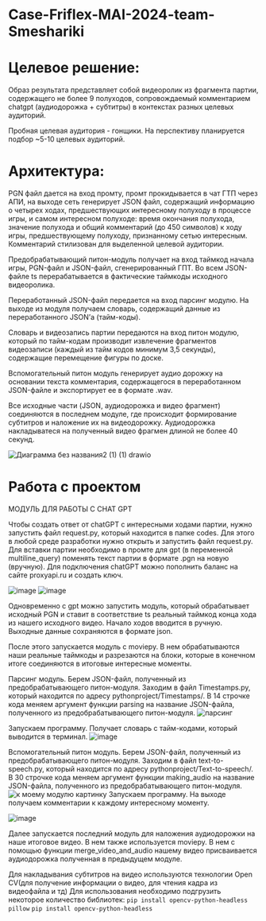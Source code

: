 # Case-Friflex-MAI-2024-team-Smeshariki
# Целевое решение:

Образ результата представляет собой видеоролик из фрагмента партии, содержащего не более 9 полуходов, сопровождаемый комментарием chatgpt (аудиодорожка + субтитры) в контекстах разных целевых аудиторий.

Пробная целевая аудитория - гонщики. На перспективу планируется подбор ~5-10 целевых аудиторий.

# Архитектура:

PGN файл дается на вход промту, промт прокидывается в чат ГТП через АПИ, на выходе сеть генерирует JSON файл, содержащий информацию о четырех ходах, предшествующих интересному полуходу в процессе игры, и самом интересном полуходе: время окончания полухода, значение полухода и общий комментарий (до 450 символов) к ходу игры, предшествующему полуходу, признанному сетью интересным. Комментарий стилизован для выделенной целевой аудитории.

Предобрабатывающий питон-модуль получает на вход таймкод начала игры, PGN-файл и JSON-файл, сгенерированный ГПТ. Во всем JSON-файле ts перерабатывается в фактические таймкоды исходного видеоролика. 

Переработанный JSON-файл передается на вход парсинг модулю. На выходе из модуля получаем словарь, содержащий данные из переработанного JSON’а (тайм-коды). 

Словарь и видеозапись партии передаются на вход питон модулю, который по тайм-кодам производит извлечение фрагментов видеозаписи (каждый из тайм кодов минимум 3,5 секунды), содержащие перемещение фигуры по доске. 

Вспомогательный питон модуль генерирует аудио дорожку на основании текста комментария, содержащегося в переработанном JSON-файле и экспортирует ее в формате .wav. 

Все исходные части (JSON, аудиодорожка и видео фрагмент) соединяются в последнем модуле, где происходит формирование субтитров и наложение их на видеодорожку. Аудиодорожка накладыватеся на полученный видео фрагмен длиной не более 40 секунд.

![Диаграмма без названия2 (1) (1) drawio](https://github.com/MartinIJL7/Case-Friflex-MAI-2024-team-Smeshariki/assets/146389168/7dfe91c0-7f18-44c6-85ce-f6ba055fe211)


# Работа с проектом

МОДУЛЬ ДЛЯ РАБОТЫ С CHAT GPT

Чтобы создать ответ от chatGPT с интересными ходами партии, нужно запустить файл request.py, который находится в папке codes. Для этого в любой среде разработки нужно открыть и запустить файл request.py. Для вставки партии необходимо в промте для gpt (в переменной multiline_query) поменять текст партии в формате .pgn на новую (вручную). Для подключения chatGPT можно пополнить баланс на сайте proxyapi.ru и создать ключ.

![image](https://github.com/MartinIJL7/Case-Friflex-MAI-2024-team-Smeshariki/assets/146389168/0d2d7c5c-4730-40d2-9212-f12445b95f97)
![image](https://github.com/MartinIJL7/Case-Friflex-MAI-2024-team-Smeshariki/assets/146389168/2096be56-d415-4ff6-ac3b-caf20d97d63e)



Одновременно с gpt можно запустить модуль, который обрабатывает исходный PGN и ставит в соответствие ts реальный таймкод конца хода из нашего исходного видео. Начало ходов вводится в ручную. Выходные данные сохраняются в формате json.

После этого запускается модуль с moviepy. В нем обрабатываются наши реальные таймкоды и разрезаются на блоки, которые в конечном итоге соединяются в итоговые интересные моменты.


Парсинг модуль. Берем JSON-файл, полученный из предобрабатывающего питон-модуля. Заходим в файл Timestamps.py, который находится по адресу pythonproject/Timestamps/. В 14 строчке кода меняем аргумент функции parsing на название JSON-файла, полученного из предобрабатывающего питон-модуля.
![парсинг](https://github.com/MartinIJL7/Case-Friflex-MAI-2024-team-Smeshariki/assets/169812958/959b5b18-05e3-4844-b73f-3de736e8d68a)

Запускаем программу. Получает словарь с тайм-кодами, который выводится в терминал.
![image](https://github.com/MartinIJL7/Case-Friflex-MAI-2024-team-Smeshariki/assets/169812958/aa943c4c-3a3a-4dde-b092-da7f8546f155)



Вспомогательный питон модуль. Берем JSON-файл, полученный из предобрабатывающего питон-модуля. Заходим в файл text-to-speech.py, который находится по адресу pythonproject/Text-to-speech/. В 30 строчке кода меняем аргумент функции making_audio на название JSON-файла, полученного из предобрабатывающего питон-модуля.
![к моему модулю картинку](https://github.com/MartinIJL7/Case-Friflex-MAI-2024-team-Smeshariki/assets/169812958/81641cfc-0331-414d-9b32-89d069ea090d)
Запускаем программу. На выходе получаем комментарии к каждому интересному моменту.

![image](https://github.com/MartinIJL7/Case-Friflex-MAI-2024-team-Smeshariki/assets/169812958/b3a9c037-711c-4ecf-9904-9547512a9121)

Далее запускается последний модуль для наложения аудиодорожки на наше итоговое видео. В нем также используется moviepy. В нем с помощью функции merge_video_and_audio нашему видео присваивается аудиодорожка полученная в предыдущем модуле.

Для накладывания субтитров на видео используются технологии Open CV(для получение информации о видео, для чтения кадра из видеофайла и тд)
Для использования необходимо подгрузить некоторое количество библиотек:
```pip install opencv-python-headless pillow```
```pip install opencv-python-headless```


